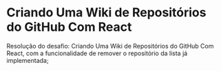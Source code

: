 # Criando Uma Wiki de Repositórios do GitHub Com React

Resolução do desafio: Criando Uma Wiki de Repositórios do GitHub Com React, com a funcionalidade de remover o repositório da lista já implementada;
